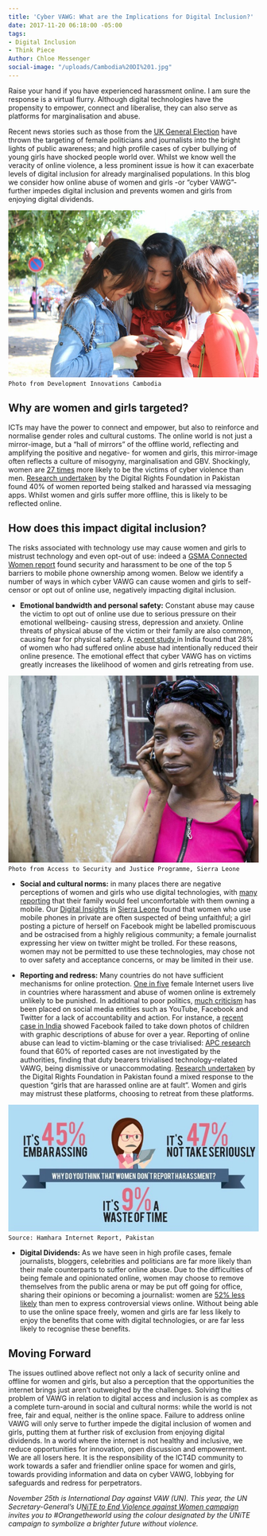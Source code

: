 ```yaml
---
title: 'Cyber VAWG: What are the Implications for Digital Inclusion?'
date: 2017-11-20 06:18:00 -05:00
tags:
- Digital Inclusion
- Think Piece
Author: Chloe Messenger
social-image: "/uploads/Cambodia%20DI%201.jpg"
---
```


Raise your hand if you have experienced harassment online. I am sure the response is a virtual flurry. Although digital technologies have the propensity to empower, connect and liberalise, they can also serve as platforms for marginalisation and abuse. 

Recent news stories such as those from the [UK General Election](https://www.theguardian.com/politics/2017/sep/05/diane-abbott-more-abused-than-any-other-mps-during-election) have thrown the targeting of female politicians and journalists into the bright lights of public awareness; and high profile cases of cyber bullying of young girls have shocked people world over. Whilst we know well the veracity of online violence, a less prominent issue is how it can exacerbate levels of digital inclusion for already marginalised populations. In this blog we consider how online abuse of women and girls -or “cyber VAWG”- further impedes digital inclusion and prevents women and girls from enjoying digital dividends.

<!--more-->

![Cambodia DI 1-c83e49.jpg](/uploads/Cambodia%20DI%201-c83e49.jpg)
`Photo from Development Innovations Cambodia`

## Why are women and girls targeted? 

ICTs may have the power to connect and empower, but also to reinforce and normalise gender roles and cultural customs. The online world is not just a mirror-image, but a “hall of mirrors” of the offline world, reflecting and amplifying the positive and negative- for women and girls, this mirror-image often reflects a culture of misogyny, marginalisation and GBV. Shockingly, women are [27 times](http://www.unwomen.org/~/media/headquarters/attachments/sections/library/publications/2015/cyber_violence_gender%20report.pdf?v=1&d=20150924T154259) more likely to be the victims of cyber violence than men.  [Research undertaken](http://digitalrightsfoundation.pk/wp-content/uploads/2017/05/Hamara-Internet-Online-Harassment-Report.pdf) by the Digital Rights Foundation in Pakistan found 40% of women reported being stalked and harassed via messaging apps. Whilst women and girls suffer more offline, this is likely to be reflected online.

## How does this impact digital inclusion? 
The risks associated with technology use may cause women and girls to mistrust technology and even opt-out of use: indeed a [GSMA Connected Women report](https://www.gsma.com/mobilefordevelopment/wp-content/uploads/2016/02/Connected-Women-Gender-Gap.pdf) found security and harassment to be one of the top 5 barriers to mobile phone ownership among women. Below we identify a number of ways in which cyber VAWG can cause women and girls to self-censor or opt out of online use, negatively impacting digital inclusion. 

* **Emotional bandwidth and personal safety:** Constant abuse may cause the victim to opt out of online use due to serious pressure on their emotional wellbeing- causing stress, depression and anxiety. Online threats of physical abuse of the victim or their family are also common, causing fear for physical safety. A [recent study ](https://feminisminindia.com/wp-content/uploads/2016/05/FII_cyberbullying_report_website.pdf)in India found that 28% of women who had suffered online abuse had intentionally reduced their online presence. The emotional effect that cyber VAWG has on victims greatly increases the likelihood of women and girls retreating from use.

![SierraLeone1-e643f2.jpg](/uploads/SierraLeone1-e643f2.jpg)
`Photo from Access to Security and Justice Programme, Sierra Leone`

* **Social and cultural norms:** in many places there are negative perceptions of women and girls who use digital technologies, with [many reporting](https://www.gsma.com/mobilefordevelopment/programmes/connected-women/bridging-gender-gap) that their family would feel uncomfortable with them owning a mobile. Our [Digital Insights](https://dai-global-digital.com/tags/?tag=digital-insights) in [Sierra Leone](https://www.dai.com/our-work/projects/sierra-leone-access-security-and-justice-programme-asjp) found that women who use mobile phones in private are often suspected of being unfaithful; a girl posting a picture of herself on Facebook might be labelled promiscuous and be ostracised from a highly religious community; a female journalist expressing her view on twitter might be trolled. For these reasons, women may not be permitted to use these technologies, may chose not to over safety and acceptance concerns, or may be limited in their use.

* **Reporting and redress:** Many countries do not have sufficient mechanisms for online protection. [One in five](http://www.unwomen.org/en/news/stories/2015/9/cyber-violence-report-press-release) female Internet users live in countries where harassment and abuse of women online is extremely unlikely to be punished. In additional to poor politics, [much criticism](https://www.apc.org/en/pubs/end-violence-internet-intermediaries-and-violence) has been placed on social media entities such as YouTube, Facebook and Twitter for a lack of accountability and action. For instance, a [recent case in India](https://www.theguardian.com/world/2017/nov/03/facebook-allowed-child-abuse-posts-stay-online-year-indian-court-hears) showed Facebook failed to take down photos of children with graphic descriptions of abuse for over a year. Reporting of online abuse can lead to victim-blaming or the case trivialised: [APC research](https://www.genderit.org/onlinevaw/) found that 60% of reported cases are not investigated by the authorities, finding that duty bearers trivialised technology-related VAWG, being dismissive or unaccommodating. [Research undertaken](http://digitalrightsfoundation.pk/wp-content/uploads/2017/05/Hamara-Internet-Online-Harassment-Report.pdf) by the Digital Rights Foundation in Pakistan found a mixed response to the question “girls that are harassed online are at fault”. Women and girls may mistrust these platforms, choosing to retreat from these platforms. 

![Hamharainternetreport.jpg](/uploads/Hamharainternetreport.jpg)
`Source: Hamhara Internet Report, Pakistan` 

* **Digital Dividends:** As we have seen in high profile cases, female journalists, bloggers, celebrities and politicians are far more likely than their male counterparts to suffer online abuse. Due to the difficulties of being female and opinionated online, women may choose to remove themselves from the public arena or may be put off going for office, sharing their opinions or becoming a journalist: women are [52% less likely](http://webfoundation.org/about/research/womens-rights-online-2015/) than men to express controversial views online. Without being able to use the online space freely, women and girls are far less likely to enjoy the benefits that come with digital technologies, or are far less likely to recognise these benefits. 

## Moving Forward
The issues outlined above reflect not only a lack of security online and offline for women and girls, but also a perception that the opportunities the internet brings just aren’t outweighed by the challenges. 
Solving the problem of VAWG in relation to digital access and inclusion is as complex as a complete turn-around in social and cultural norms: while the world is not free, fair and equal, neither is the online space. Failure to address online VAWG will only serve to further impede the digital inclusion of women and girls, putting them at further risk of exclusion from enjoying digital dividends. In a world where the internet is not healthy and inclusive, we reduce opportunities for innovation, open discussion and empowerment. We are all losers here. 
It is the responsibility of the ICT4D community to work towards a safer and friendlier online space for women and girls, towards providing information and data on cyber VAWG, lobbying for safeguards and redress for perpetrators.

*November 25th is International Day against VAW (UN). This year, the UN Secretary-General’s U[NiTE to End Violence against Women campaign](http://www.unwomen.org/en/what-we-do/ending-violence-against-women/take-action/unite) invites you to #Orangetheworld using the colour designated by the UNiTE campaign to symbolize a brighter future without violence.*
